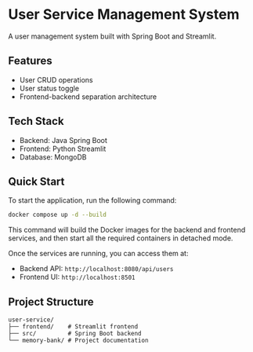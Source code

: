 # User Service Management System

A user management system built with Spring Boot and Streamlit.

## Features
- User CRUD operations
- User status toggle
- Frontend-backend separation architecture

## Tech Stack
- Backend: Java Spring Boot
- Frontend: Python Streamlit
- Database: MongoDB

## Quick Start

To start the application, run the following command:

```bash
docker compose up -d --build
```

This command will build the Docker images for the backend and frontend services, and then start all the required containers in detached mode.

Once the services are running, you can access them at:
- Backend API: `http://localhost:8080/api/users`
- Frontend UI: `http://localhost:8501`

## Project Structure
```
user-service/
├── frontend/    # Streamlit frontend
├── src/         # Spring Boot backend
└── memory-bank/ # Project documentation
